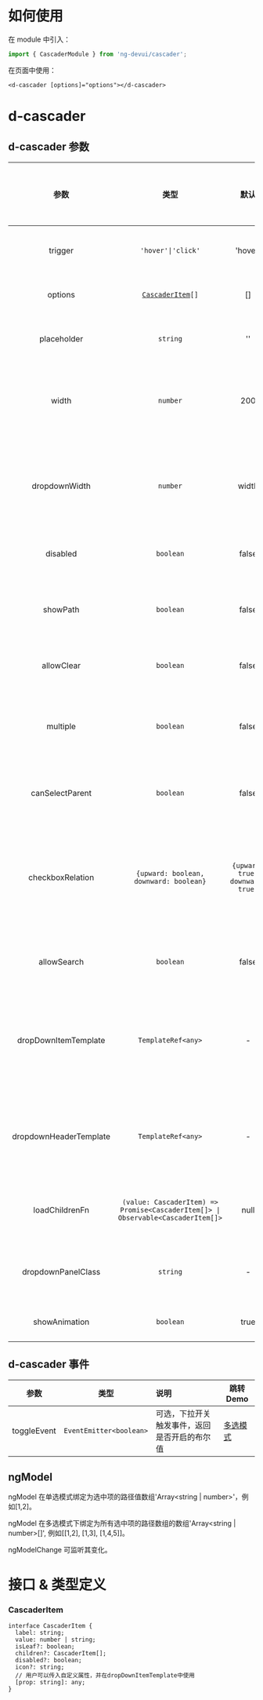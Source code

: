 # 如何使用

在 module 中引入：

```ts
import { CascaderModule } from 'ng-devui/cascader';
```

在页面中使用：

```
<d-cascader [options]="options"></d-cascader>
```

# d-cascader

## d-cascader 参数

|         参数         |                                       类型                                       |               默认               |                                        说明                                         | 跳转 Demo                          | 全局配置项 |
| :------------------: | :------------------------------------------------------------------------------: | :------------------------------: | :---------------------------------------------------------------------------------: | :--------------------------------- | ---------- |
|       trigger        |                                `'hover'\|'click'`                                |             'hover'              |                            可选，指定展开次级菜单的方式                             | [基本用法](demo#basic-usage)       |
|       options        |                       [`CascaderItem`](#cascaderitem)`[]`                        |                []                |                               必选，级联器的菜单信息                                | [基本用法](demo#basic-usage)       |
|     placeholder      |                                     `string`                                     |                ''                |                          可选，没有选择时的输入框展示信息                           | [基本用法](demo#basic-usage)       |
|        width         |                                     `number`                                     |               200                |                  可选，单位 px，用于控制组件输入框宽度和下拉的宽度                  | [基本用法](demo#basic-usage)       |
|    dropdownWidth     |                                     `number`                                     |              width               |           可选，单位 px，控制下拉列表的宽度，默认和组件输入框 width 相等            | [基本用法](demo#basic-usage)       |
|       disabled       |                                    `boolean`                                     |              false               |                                可选，级联器是否禁用                                 | [基本用法](demo#basic-usage)       |
|       showPath       |                                    `boolean`                                     |              false               |                  可选，级联器选中项是否显示路径，仅单选模式下生效                   | [基本用法](demo#basic-usage)       |
|      allowClear      |                                    `boolean`                                     |              false               |                                 可选，是否允许清除                                  | [基本用法](demo#basic-usage)       |
|       multiple       |                                    `boolean`                                     |              false               |                可选，级联器是否开启多选模式，开启后为 checkbox 选择                 | [多选模式](demo#multiple-cascader) |
|   canSelectParent    |                                    `boolean`                                     |              false               |                          可选，级联器是否允许选择父级节点                           | [父级可选](demo#parent-cascader)   |
|   checkboxRelation   |                      `{upward: boolean, downward: boolean}`                      | `{upward: true, downward: true}` | 可选，级联器多选下高级状态配置， upward 为状态向父级更新，downward 为状态向子级更新 | [父级可选](demo#parent-cascader)   |
|     allowSearch      |                                    `boolean`                                     |              false               |                            可选，级联器是否开启搜索模式                             | [搜索模式](demo#search-cascader)   |
| dropDownItemTemplate |                                `TemplateRef<any>`                                |              -               |                       可选，传入一个渲染 dropItem 的固定模板,可获取到option和label参数                        | [模板类型](demo#template-cascader) |
| dropdownHeaderTemplate |                                `TemplateRef<any>`                                |              -               |                       可选，传入一个渲染下拉头部的渲染模板，可获取到index参数                        | [模板类型](demo#cascader-header-template) |
|    loadChildrenFn    | `(value: CascaderItem) => Promise<CascaderItem[]> \| Observable<CascaderItem[]>` |               null               |                         可选，传入懒加载的加载子节点的函数                          | [点击加载](demo#lazyload-cascader) |
|  dropdownPanelClass  |                                     `string`                                     |                -                 |                        下拉面板的 class,用于用户选中某个面板                        | [基本用法](demo#basic-usage)       |
|    showAnimation     |                                    `boolean`                                     |               true               |                                 可选，是否开启动画                                  |                                    | ✔          |

## d-cascader 事件

|    参数     |          类型           | 说明                                         | 跳转 Demo                          |
| :---------: | :---------------------: | :------------------------------------------- | ---------------------------------- |
| toggleEvent | `EventEmitter<boolean>` | 可选，下拉开关触发事件，返回是否开启的布尔值 | [多选模式](demo#multiple-cascader) |

## ngModel

ngModel 在单选模式绑定为选中项的路径值数组'Array<string | number>'，例如[1,2]。

ngModel 在多选模式下绑定为所有选中项的路径数组的数组'Array<string | number>[]', 例如[[1,2], [1,3], [1,4,5]]。

ngModelChange 可监听其变化。

# 接口 & 类型定义

### CascaderItem

```
interface CascaderItem {
  label: string;
  value: number | string;
  isLeaf?: boolean;
  children?: CascaderItem[];
  disabled?: boolean;
  icon?: string;
  // 用户可以传入自定义属性，并在dropDownItemTemplate中使用
  [prop: string]: any;
}
```
